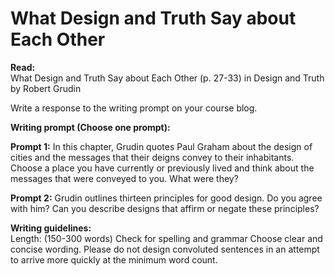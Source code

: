 # What Design and Truth Say about Each Other

**Read:**  
What Design and Truth Say about Each Other (p. 27-33) in Design and Truth by Robert Grudin

Write a response to the writing prompt on your course blog.

**Writing prompt (Choose one prompt):**  

**Prompt 1:** In this chapter, Grudin quotes Paul Graham about the design of cities and the messages that their deigns convey to their inhabitants. Choose a place you have currently or previously lived and think about the messages that were conveyed to you. What were they?

**Prompt 2:** Grudin outlines thirteen principles for good design. Do you agree with him? Can you describe designs that affirm or negate these principles?

**Writing guidelines:**  
Length: (150-300 words)
Check for spelling and grammar
Choose clear and concise wording. Please do not design convoluted sentences in an attempt to arrive more quickly at the minimum word count.